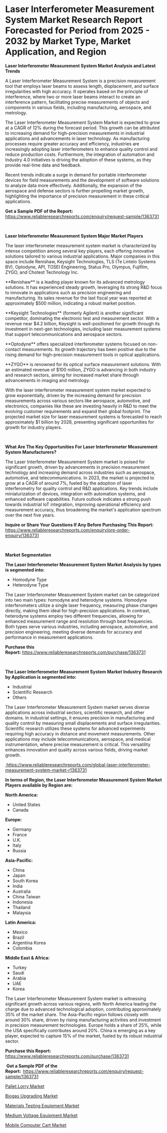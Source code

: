 <p><h1>Laser Interferometer Measurement System Market Research Report Forecasted for Period from 2025 -  2032 by Market Type, Market Application, and Region</h1></p><p><strong>Laser Interferometer Measurement System Market Analysis and Latest Trends</strong></p>
<p><p>A Laser Interferometer Measurement System is a precision measurement tool that employs laser beams to assess length, displacement, and surface irregularities with high accuracy. It operates based on the principle of interference, where two or more laser beams interact to create an interference pattern, facilitating precise measurements of objects and components in various fields, including manufacturing, aerospace, and metrology.</p><p>The Laser Interferometer Measurement System Market is expected to grow at a CAGR of 12% during the forecast period. This growth can be attributed to increasing demand for high-precision measurements in industrial applications and advancements in laser technology. As manufacturing processes require greater accuracy and efficiency, industries are increasingly adopting laser interferometers to enhance quality control and reduce production costs. Furthermore, the integration of automation and Industry 4.0 initiatives is driving the adoption of these systems, as they provide real-time data and feedback. </p><p>Recent trends indicate a surge in demand for portable interferometer devices for field measurements and the development of software solutions to analyze data more effectively. Additionally, the expansion of the aerospace and defense sectors is further propelling market growth, highlighting the importance of precision measurement in these critical applications.</p></p>
<p><strong>Get a Sample PDF of the Report:&nbsp;</strong> <a href="https://www.reliableresearchreports.com/enquiry/request-sample/1363731?utm_campaign=32&utm_medium=2&utm_source=Github&utm_content=ia&utm_term=19022025&utm_id=laser-interferometer-measurement-system">https://www.reliableresearchreports.com/enquiry/request-sample/1363731</a></p>
<p>&nbsp;</p>
<p><strong>Laser Interferometer Measurement System Major Market Players</strong></p>
<p><p>The laser interferometer measurement system market is characterized by intense competition among several key players, each offering innovative solutions tailored to various industrial applications. Major companies in this space include Renishaw, Keysight Technologies, TLS (Te Lintelo Systems BV), Optodyne, API, TOSEI Engineering, Status Pro, Olympus, Fujifilm, ZYGO, and Chotest Technology Inc.</p><p>**Renishaw** is a leading player known for its advanced metrology solutions. It has experienced steady growth, leveraging its strong R&D focus to innovate in applications such as precision engineering and manufacturing. Its sales revenue for the last fiscal year was reported at approximately $500 million, indicating a robust market position.</p><p>**Keysight Technologies** (formerly Agilent) is another significant competitor, dominating the electronic test and measurement sector. With a revenue near $4.2 billion, Keysight is well-positioned for growth through its investment in next-gen technologies, including laser measurement systems that support telecommunications and aerospace sectors.</p><p>**Optodyne** offers specialized interferometer systems focused on non-contact measurements. Its growth trajectory has been positive due to the rising demand for high-precision measurement tools in optical applications. </p><p>**ZYGO** is renowned for its optical surface measurement solutions. With an estimated revenue of $100 million, ZYGO is advancing in both industry and research sectors, aiming for increased market share through advancements in imaging and metrology.</p><p>With the laser interferometer measurement system market expected to grow exponentially, driven by the increasing demand for precision measurements across various sectors like aerospace, automotive, and electronics, companies like these are investing heavily in R&D to meet the evolving customer requirements and expand their global footprint. The projected market size for laser measurement systems is forecasted to reach approximately $1 billion by 2028, presenting significant opportunities for growth for industry players.</p></p>
<p>&nbsp;</p>
<p><strong>What Are The Key Opportunities For Laser Interferometer Measurement System Manufacturers?</strong></p>
<p><p>The Laser Interferometer Measurement System market is poised for significant growth, driven by advancements in precision measurement technology and increasing demand across industries such as aerospace, automotive, and telecommunications. In 2023, the market is projected to grow at a CAGR of around 7%, fueled by the adoption of laser interferometry for quality control and R&D applications. Key trends include miniaturization of devices, integration with automation systems, and enhanced software capabilities. Future outlook indicates a strong push towards industrial IoT integration, improving operational efficiency and measurement accuracy, thus broadening the market's application spectrum over the next five years.</p></p>
<p><strong>Inquire or Share Your Questions If Any Before Purchasing This Report:</strong> <a href="https://www.reliableresearchreports.com/enquiry/pre-order-enquiry/1363731?utm_campaign=32&utm_medium=2&utm_source=Github&utm_content=ia&utm_term=19022025&utm_id=laser-interferometer-measurement-system">https://www.reliableresearchreports.com/enquiry/pre-order-enquiry/1363731</a></p>
<p>&nbsp;</p>
<p><strong>Market Segmentation</strong></p>
<p><strong>The Laser Interferometer Measurement System Market Analysis by types is segmented into:</strong></p>
<p><ul><li>Homodyne Type</li><li>Heterodyne Type</li></ul></p>
<p><p>The Laser Interferometer Measurement System market can be categorized into two main types: homodyne and heterodyne systems. Homodyne interferometers utilize a single laser frequency, measuring phase changes directly, making them ideal for high-precision applications. In contrast, heterodyne systems employ two different frequencies, allowing for enhanced measurement range and resolution through beat frequencies. Both types serve various industries, including aerospace, automotive, and precision engineering, meeting diverse demands for accuracy and performance in measurement applications.</p></p>
<p><strong>Purchase this Report:&nbsp;</strong><a href="https://www.reliableresearchreports.com/purchase/1363731?utm_campaign=32&utm_medium=2&utm_source=Github&utm_content=ia&utm_term=19022025&utm_id=laser-interferometer-measurement-system">https://www.reliableresearchreports.com/purchase/1363731</a></p>
<p>&nbsp;</p>
<p><strong>The Laser Interferometer Measurement System Market Industry Research by Application is segmented into:</strong></p>
<p><ul><li>Industrial</li><li>Scientific Research</li><li>Others</li></ul></p>
<p><p>The Laser Interferometer Measurement System market serves diverse applications across industrial sectors, scientific research, and other domains. In industrial settings, it ensures precision in manufacturing and quality control by measuring small displacements and surface irregularities. Scientific research utilizes these systems for advanced experiments requiring high accuracy in distance and movement measurements. Other applications may include telecommunications, aerospace, and medical instrumentation, where precise measurement is critical. This versatility enhances innovation and quality across various fields, driving market growth.</p></p>
<p><a href="https://www.reliableresearchreports.com/global-laser-interferometer-measurement-system-market-r1363731?utm_campaign=32&utm_medium=2&utm_source=Github&utm_content=ia&utm_term=19022025&utm_id=laser-interferometer-measurement-system">&nbsp;https://www.reliableresearchreports.com/global-laser-interferometer-measurement-system-market-r1363731</a></p>
<p><strong>In terms of Region, the Laser Interferometer Measurement System Market Players available by Region are:</strong></p>
<p>
    <p> <strong> North America: </strong>
        <ul>
            <li>United States</li>
            <li>Canada</li>
        </ul>
        </p> 
    <p> <strong> Europe: </strong>
        <ul>
            <li>Germany</li>
            <li>France</li>
            <li>U.K.</li>
            <li>Italy</li>
            <li>Russia</li>
        </ul>
        </p> 
    <p> <strong> Asia-Pacific: </strong>
        <ul>
            <li>China</li>
            <li>Japan</li>
            <li>South Korea</li>
            <li>India</li>
            <li>Australia</li>
            <li>China Taiwan</li>
            <li>Indonesia</li>
            <li>Thailand</li>
            <li>Malaysia</li>
        </ul>
        </p> 
    <p> <strong> Latin America: </strong>
        <ul>
            <li>Mexico</li>
            <li>Brazil</li>
            <li>Argentina Korea</li>
            <li>Colombia</li>
        </ul>
        </p> 
    <p> <strong> Middle East & Africa: </strong>
        <ul>
            <li>Turkey</li>
            <li>Saudi</li>
            <li>Arabia</li>
            <li>UAE</li>
            <li>Korea</li>
        </ul>
    </p>
    </p>
<p><p>The Laser Interferometer Measurement System market is witnessing significant growth across various regions, with North America leading the charge due to advanced technological adoption, contributing approximately 35% of the market share. The Asia-Pacific region follows closely with around 30% share, driven by rising manufacturing activities and investment in precision measurement technologies. Europe holds a share of 25%, while the USA specifically contributes around 20%. China is emerging as a key player, expected to capture 15% of the market, fueled by its robust industrial sector.</p></p>
<p><strong>Purchase this Report: </strong><a href="https://www.reliableresearchreports.com/purchase/1363731?utm_campaign=32&utm_medium=2&utm_source=Github&utm_content=ia&utm_term=19022025&utm_id=laser-interferometer-measurement-system">https://www.reliableresearchreports.com/purchase/1363731</a></p>
<p>&nbsp;<strong>Get a Sample PDF of the Report:&nbsp;&nbsp;</strong><a href="https://www.reliableresearchreports.com/enquiry/request-sample/1363731?utm_campaign=32&utm_medium=2&utm_source=Github&utm_content=ia&utm_term=19022025&utm_id=laser-interferometer-measurement-system">https://www.reliableresearchreports.com/enquiry/request-sample/1363731</a></p>
<p><strong></strong></p>
<p><p><a href="https://github.com/spoorsusama/Market-Research-Report-List-1/blob/main/pallet-lorry-market.md?utm_campaign=32&utm_medium=2&utm_source=Github&utm_content=ia&utm_term=19022025&utm_id=laser-interferometer-measurement-system">Pallet Lorry Market</a></p><p><a href="https://github.com/akrachveslov/Market-Research-Report-List-1/blob/main/biogas-upgrading-market.md?utm_campaign=32&utm_medium=2&utm_source=Github&utm_content=ia&utm_term=19022025&utm_id=laser-interferometer-measurement-system">Biogas Upgrading Market</a></p><p><a href="https://github.com/balapopepi/Market-Research-Report-List-1/blob/main/materials-testing-equipment-market.md?utm_campaign=32&utm_medium=2&utm_source=Github&utm_content=ia&utm_term=19022025&utm_id=laser-interferometer-measurement-system">Materials Testing Equipment Market</a></p><p><a href="https://github.com/lynlynyusay/Market-Research-Report-List-1/blob/main/medium-voltage-equipment-market.md?utm_campaign=32&utm_medium=2&utm_source=Github&utm_content=ia&utm_term=19022025&utm_id=laser-interferometer-measurement-system">Medium Voltage Equipment Market</a></p><p><a href="https://github.com/tashipmhuiri/Market-Research-Report-List-1/blob/main/mobile-computer-cart-market.md?utm_campaign=32&utm_medium=2&utm_source=Github&utm_content=ia&utm_term=19022025&utm_id=laser-interferometer-measurement-system">Mobile Computer Cart Market</a></p></p>